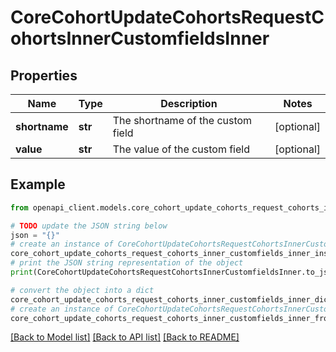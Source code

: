 # CoreCohortUpdateCohortsRequestCohortsInnerCustomfieldsInner


## Properties

Name | Type | Description | Notes
------------ | ------------- | ------------- | -------------
**shortname** | **str** | The shortname of the custom field | [optional] 
**value** | **str** | The value of the custom field | [optional] 

## Example

```python
from openapi_client.models.core_cohort_update_cohorts_request_cohorts_inner_customfields_inner import CoreCohortUpdateCohortsRequestCohortsInnerCustomfieldsInner

# TODO update the JSON string below
json = "{}"
# create an instance of CoreCohortUpdateCohortsRequestCohortsInnerCustomfieldsInner from a JSON string
core_cohort_update_cohorts_request_cohorts_inner_customfields_inner_instance = CoreCohortUpdateCohortsRequestCohortsInnerCustomfieldsInner.from_json(json)
# print the JSON string representation of the object
print(CoreCohortUpdateCohortsRequestCohortsInnerCustomfieldsInner.to_json())

# convert the object into a dict
core_cohort_update_cohorts_request_cohorts_inner_customfields_inner_dict = core_cohort_update_cohorts_request_cohorts_inner_customfields_inner_instance.to_dict()
# create an instance of CoreCohortUpdateCohortsRequestCohortsInnerCustomfieldsInner from a dict
core_cohort_update_cohorts_request_cohorts_inner_customfields_inner_from_dict = CoreCohortUpdateCohortsRequestCohortsInnerCustomfieldsInner.from_dict(core_cohort_update_cohorts_request_cohorts_inner_customfields_inner_dict)
```
[[Back to Model list]](../README.md#documentation-for-models) [[Back to API list]](../README.md#documentation-for-api-endpoints) [[Back to README]](../README.md)



